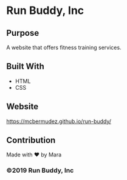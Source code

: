 # Run Buddy, Inc

## Purpose
A website that offers fitness training services. 

## Built With
* HTML
* CSS

## Website
https://mcbermudez.github.io/run-buddy/

## Contribution
Made with ❤️ by Mara

### ©️2019 Run Buddy, Inc
